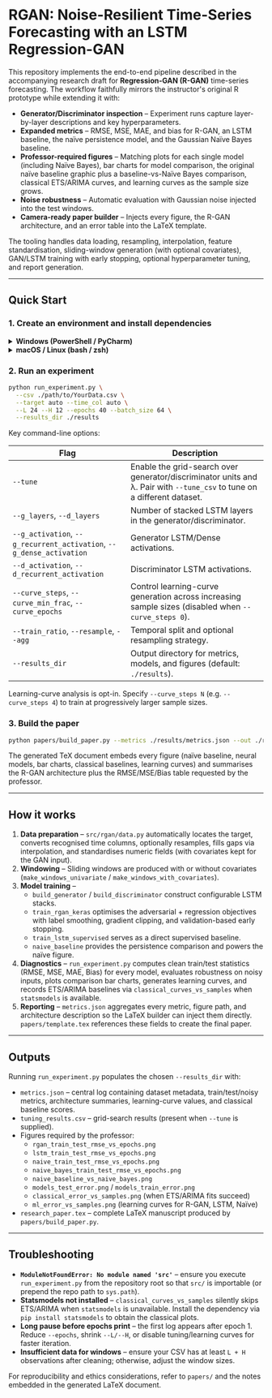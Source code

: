 # RGAN: Noise-Resilient Time-Series Forecasting with an LSTM Regression-GAN

This repository implements the end-to-end pipeline described in the accompanying research draft for **Regression-GAN (R-GAN)** time-series forecasting. The workflow faithfully mirrors the instructor's original R prototype while extending it with:

- **Generator/Discriminator inspection** – Experiment runs capture layer-by-layer descriptions and key hyperparameters.
- **Expanded metrics** – RMSE, MSE, MAE, and bias for R-GAN, an LSTM baseline, the naïve persistence model, and the Gaussian Naïve Bayes baseline.
- **Professor-required figures** – Matching plots for each single model (including Naïve Bayes), bar charts for model comparison, the original naïve baseline graphic plus a baseline-vs-Naïve Bayes comparison, classical ETS/ARIMA curves, and learning curves as the sample size grows.
- **Noise robustness** – Automatic evaluation with Gaussian noise injected into the test windows.
- **Camera-ready paper builder** – Injects every figure, the R-GAN architecture, and an error table into the LaTeX template.

The tooling handles data loading, resampling, interpolation, feature standardisation, sliding-window generation (with optional covariates), GAN/LSTM training with early stopping, optional hyperparameter tuning, and report generation.

---

## Quick Start

### 1. Create an environment and install dependencies

<details>
<summary><strong>Windows (PowerShell / PyCharm)</strong></summary>

```powershell
python -m venv .venv
.\.venv\Scripts\activate
pip install -r requirements.txt
```
</details>

<details>
<summary><strong>macOS / Linux (bash / zsh)</strong></summary>

```bash
python3 -m venv .venv
source .venv/bin/activate
pip install -r requirements.txt
```
</details>

### 2. Run an experiment

```bash
python run_experiment.py \
  --csv ./path/to/YourData.csv \
  --target auto --time_col auto \
  --L 24 --H 12 --epochs 40 --batch_size 64 \
  --results_dir ./results
```

Key command-line options:

| Flag | Description |
| ---- | ----------- |
| `--tune` | Enable the grid-search over generator/discriminator units and λ. Pair with `--tune_csv` to tune on a different dataset. |
| `--g_layers`, `--d_layers` | Number of stacked LSTM layers in the generator/discriminator. |
| `--g_activation`, `--g_recurrent_activation`, `--g_dense_activation` | Generator LSTM/Dense activations. |
| `--d_activation`, `--d_recurrent_activation` | Discriminator LSTM activations. |
| `--curve_steps`, `--curve_min_frac`, `--curve_epochs` | Control learning-curve generation across increasing sample sizes (disabled when `--curve_steps 0`). |
| `--train_ratio`, `--resample`, `--agg` | Temporal split and optional resampling strategy. |
| `--results_dir` | Output directory for metrics, models, and figures (default: `./results`). |

Learning-curve analysis is opt-in. Specify `--curve_steps N` (e.g. `--curve_steps 4`) to train at progressively larger sample sizes.

### 3. Build the paper

```bash
python papers/build_paper.py --metrics ./results/metrics.json --out ./results/research_paper.tex
```

The generated TeX document embeds every figure (naïve baseline, neural models, bar charts, classical baselines, learning curves) and summarises the R-GAN architecture plus the RMSE/MSE/Bias table requested by the professor.

---

## How it works

1. **Data preparation** – `src/rgan/data.py` automatically locates the target, converts recognised time columns, optionally resamples, fills gaps via interpolation, and standardises numeric fields (with covariates kept for the GAN input).
2. **Windowing** – Sliding windows are produced with or without covariates (`make_windows_univariate` / `make_windows_with_covariates`).
3. **Model training** –
   - `build_generator` / `build_discriminator` construct configurable LSTM stacks.
   - `train_rgan_keras` optimises the adversarial + regression objectives with label smoothing, gradient clipping, and validation-based early stopping.
   - `train_lstm_supervised` serves as a direct supervised baseline.
   - `naive_baseline` provides the persistence comparison and powers the naïve figure.
4. **Diagnostics** – `run_experiment.py` computes clean train/test statistics (RMSE, MSE, MAE, Bias) for every model, evaluates robustness on noisy inputs, plots comparison bar charts, generates learning curves, and records ETS/ARIMA baselines via `classical_curves_vs_samples` when `statsmodels` is available.
5. **Reporting** – `metrics.json` aggregates every metric, figure path, and architecture description so the LaTeX builder can inject them directly. `papers/template.tex` references these fields to create the final paper.

---

## Outputs

Running `run_experiment.py` populates the chosen `--results_dir` with:

- `metrics.json` – central log containing dataset metadata, train/test/noisy metrics, architecture summaries, learning-curve values, and classical baseline scores.
- `tuning_results.csv` – grid-search results (present when `--tune` is supplied).
- Figures required by the professor:
  - `rgan_train_test_rmse_vs_epochs.png`
  - `lstm_train_test_rmse_vs_epochs.png`
  - `naive_train_test_rmse_vs_epochs.png`
  - `naive_bayes_train_test_rmse_vs_epochs.png`
  - `naive_baseline_vs_naive_bayes.png`
  - `models_test_error.png` / `models_train_error.png`
  - `classical_error_vs_samples.png` (when ETS/ARIMA fits succeed)
  - `ml_error_vs_samples.png` (learning curves for R-GAN, LSTM, Naïve)
- `research_paper.tex` – complete LaTeX manuscript produced by `papers/build_paper.py`.

---

## Troubleshooting

- **`ModuleNotFoundError: No module named 'src'`** – ensure you execute `run_experiment.py` from the repository root so that `src/` is importable (or prepend the repo path to `sys.path`).
- **Statsmodels not installed** – `classical_curves_vs_samples` silently skips ETS/ARIMA when `statsmodels` is unavailable. Install the dependency via `pip install statsmodels` to obtain the classical plots.
- **Long pause before epochs print** – the first log appears after epoch 1. Reduce `--epochs`, shrink `--L/--H`, or disable tuning/learning curves for faster iteration.
- **Insufficient data for windows** – ensure your CSV has at least `L + H` observations after cleaning; otherwise, adjust the window sizes.

For reproducibility and ethics considerations, refer to `papers/` and the notes embedded in the generated LaTeX document.
